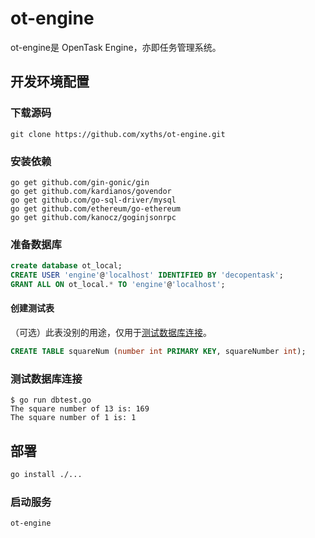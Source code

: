 # ot-engine

ot-engine是 OpenTask Engine，亦即任务管理系统。

## 开发环境配置

### 下载源码

```
git clone https://github.com/xyths/ot-engine.git
```

### 安装依赖

```
go get github.com/gin-gonic/gin
go get github.com/kardianos/govendor
go get github.com/go-sql-driver/mysql
go get github.com/ethereum/go-ethereum
go get github.com/kanocz/goginjsonrpc
```

### 准备数据库

```sql
create database ot_local;
CREATE USER 'engine'@'localhost' IDENTIFIED BY 'decopentask';
GRANT ALL ON ot_local.* TO 'engine'@'localhost';
```

#### 创建测试表
（可选）此表没别的用途，仅用于[测试数据库连接](#测试数据库连接)。
```sql
CREATE TABLE squareNum (number int PRIMARY KEY, squareNumber int);
```

### 测试数据库连接

```
$ go run dbtest.go
The square number of 13 is: 169
The square number of 1 is: 1
```

## 部署

```bash
go install ./...
```

### 启动服务

```
ot-engine
```
